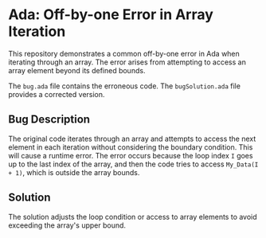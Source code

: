 # Ada: Off-by-one Error in Array Iteration

This repository demonstrates a common off-by-one error in Ada when iterating through an array.  The error arises from attempting to access an array element beyond its defined bounds.

The `bug.ada` file contains the erroneous code.  The `bugSolution.ada` file provides a corrected version.

## Bug Description
The original code iterates through an array and attempts to access the next element in each iteration without considering the boundary condition. This will cause a runtime error.  The error occurs because the loop index `I` goes up to the last index of the array, and then the code tries to access `My_Data(I + 1)`, which is outside the array bounds.

## Solution
The solution adjusts the loop condition or access to array elements to avoid exceeding the array's upper bound.